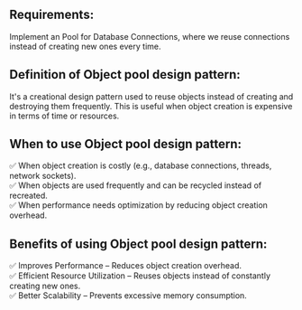 ## Requirements:

Implement an Pool for Database Connections, where we reuse connections instead of creating new ones every time.

## Definition of Object pool design pattern:

It's a creational design pattern used to reuse objects instead of creating and destroying them frequently. 
This is useful when object creation is expensive in terms of time or resources.

## When to use Object pool design pattern:

✅ When object creation is costly (e.g., database connections, threads, network sockets). </br>
✅ When objects are used frequently and can be recycled instead of recreated. </br>
✅ When performance needs optimization by reducing object creation overhead. </br>

## Benefits of using Object pool design pattern:

✅ Improves Performance – Reduces object creation overhead. </br>
✅ Efficient Resource Utilization – Reuses objects instead of constantly creating new ones. </br>
✅ Better Scalability – Prevents excessive memory consumption. </br>
